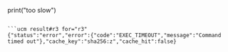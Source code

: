 print("too slow")
```

```ucm result#r3 for="r3"
{"status":"error","error":{"code":"EXEC_TIMEOUT","message":"Command timed out"},"cache_key":"sha256:z","cache_hit":false}